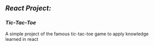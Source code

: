 ## *React Project:*
### *Tic-Tac-Toe*

A simple project of the famous tic-tac-toe game to apply knowledge learned in react
